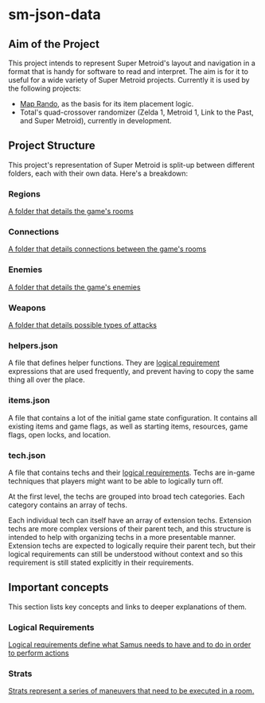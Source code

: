 # sm-json-data
## Aim of the Project

This project intends to represent Super Metroid's layout and navigation in a format that is handy for software to read and interpret. 
The aim is for it to useful for a wide variety of Super Metroid projects. Currently it is used by the following projects:

- [Map Rando](https://maprando.com), as the basis for its item placement logic.
- Total's quad-crossover randomizer (Zelda 1, Metroid 1, Link to the Past, and Super Metroid), currently in development.

## Project Structure

This project's representation of Super Metroid is split-up between different folders, each with their own data. Here's a breakdown:

### Regions

[A folder that details the game's rooms](region/region-readme.md)

### Connections

[A folder that details connections between the game's rooms](connection/connection-readme.md)

### Enemies

[A folder that details the game's enemies](enemies/enemies-readme.md)

### Weapons

[A folder that details possible types of attacks](weapons/weapons-readme.md)

### helpers.json

A file that defines helper functions. They are [logical requirement](logicalRequirements.md) expressions that are used frequently, and prevent having to copy the same thing all over the place.

### items.json

A file that contains a lot of the initial game state configuration. It contains all existing items and game flags, as well as starting items, resources, game flags, open locks, and location.

### tech.json

A file that contains techs and their [logical requirements](logicalRequirements.md). Techs are in-game techniques that players might want to be able to logically turn off.

At the first level, the techs are grouped into broad tech categories. Each category contains an array of techs.

Each individual tech can itself have an array of extension techs. Extension techs are more complex versions of their parent tech, and this structure is intended to help with organizing techs in a more presentable manner. Extension techs are expected to logically require their parent tech, but their logical requirements can still be understood without context and so this requirement is still stated explicitly in their requirements.

## Important concepts

This section lists key concepts and links to deeper explanations of them.

### Logical Requirements

[Logical requirements define what Samus needs to have and to do in order to perform actions](logicalRequirements.md)

### Strats

[Strats represent a series of maneuvers that need to be executed in a room.](strats.md)
